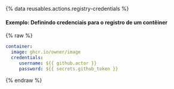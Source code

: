 {% data reusables.actions.registry-credentials %}

#### Exemplo: Definindo credenciais para o registro de um contêiner

{% raw %}
```yaml
container:
  image: ghcr.io/owner/image
  credentials:
     username: ${{ github.actor }}
     password: ${{ secrets.github_token }}
```
{% endraw %}

